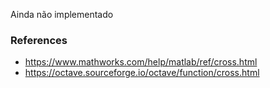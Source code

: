 Ainda não implementado

### References

- https://www.mathworks.com/help/matlab/ref/cross.html
- https://octave.sourceforge.io/octave/function/cross.html
